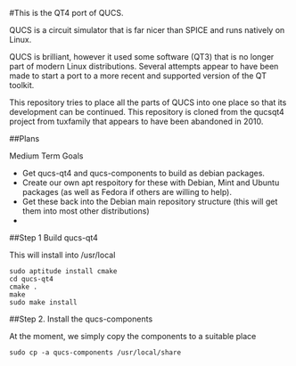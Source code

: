 #This is the QT4 port of QUCS. 

QUCS is a circuit simulator that is far nicer than SPICE and runs natively on Linux.

QUCS is brilliant, however it used some software (QT3) that is no longer part of modern Linux distributions. Several attempts appear to have been made to start a port to a more recent and supported version of the QT toolkit. 

This repository tries to place all the parts of QUCS into one place so that its development can be continued. This repository is cloned from the qucsqt4 project from tuxfamily that appears to have been abandoned in 2010. 

##Plans

Medium Term Goals

* Get qucs-qt4 and qucs-components to build as debian packages. 
* Create our own apt respoitory for these with Debian, Mint and Ubuntu packages (as well as Fedora if others are willing to help).
* Get these back into the Debian main repository structure (this will get them into most other distributions)
*

##Step 1 Build qucs-qt4

This will install into /usr/local

    sudo aptitude install cmake
    cd qucs-qt4
    cmake .
    make
    sudo make install
    
##Step 2. Install the qucs-components

At the moment, we simply copy the components to a suitable place

    sudo cp -a qucs-components /usr/local/share
